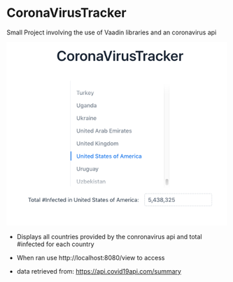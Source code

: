 # CoronaVirusTracker
Small Project involving the use of Vaadin libraries and an coronavirus api

![](./README/Website.png)

- Displays all countries provided by the conronavirus api and total #infected for each country
- When ran use http://localhost:8080/view to access

- data retrieved from: https://api.covid19api.com/summary
